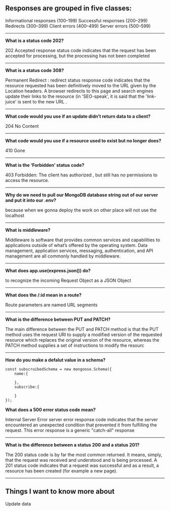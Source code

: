 ## Responses are grouped in five classes:

Informational responses (100–199)
Successful responses (200–299)
Redirects (300–399)
Client errors (400–499)
Server errors (500–599)

---

**What is a status code 202?**

202 Accepted response status code indicates that the request has been accepted for processing, but the processing has not been completed

---

**What is a status code 308?**

Permanent Redirect : redirect status response code indicates that the resource requested has been definitively moved to the URL given by the Location headers. A browser redirects to this page and search engines update their links to the resource (in 'SEO-speak', it is said that the 'link-juice' is sent to the new URL .

---

**What code would you use if an update didn’t return data to a client?**

204 No Content

---

**What code would you use if a resource used to exist but no longer does?**

410 Gone

---

**What is the ‘Forbidden’ status code?**

403 Forbidden: The client has authorized , but still has no permissions to access the resource.

---

**Why do we need to pull our MongoDB database string out of our server and put it into our .env?**

because when we gonna deploy the work on other place will not use the localhost

---

**What is middleware?**

Middleware is software that provides common services and capabilities to applications outside of what’s offered by the operating system. Data management, application services, messaging, authentication, and API management are all commonly handled by middleware.

---

**What does app.use(express.json()) do?**

to recognize the incoming Request Object as a JSON Object

---

**What does the /:id mean in a route?**

Route parameters are named URL segments

---

**What is the difference between PUT and PATCH?**

The main difference between the PUT and PATCH method is that the PUT method uses the request URI to supply a modified version of the requested resource which replaces the original version of the resource, whereas the PATCH method supplies a set of instructions to modify the resourc

---

**How do you make a defalut value in a schema?**

```
const subscruibedSchema = new mongoose.Schema({
    name:{

    },
    subscribe:{

    }
});
```

**What does a 500 error status code mean?**

Internal Server Error server error response code indicates that the server encountered an unexpected condition that prevented it from fulfilling the request. This error response is a generic "catch-all" response

---

**What is the difference between a status 200 and a status 201?**

The 200 status code is by far the most common returned. It means, simply, that the request was received and understood and is being processed. A 201 status code indicates that a request was successful and as a result, a resource has been created (for example a new page).

---

## Things I want to know more about

Update data
